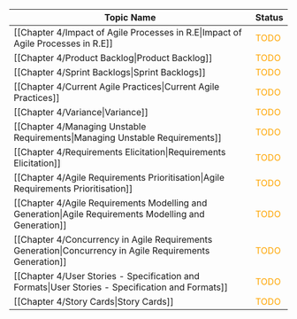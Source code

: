 
| Topic Name                                                                                               | Status                                 |
| -------------------------------------------------------------------------------------------------------- | -------------------------------------- |
| [[Chapter 4/Impact of Agile Processes in R.E\|Impact of Agile Processes in R.E]]                         | <font style="color:orange">TODO</font> |
| [[Chapter 4/Product Backlog\|Product Backlog]]                                                           | <font style="color:orange">TODO</font> |
| [[Chapter 4/Sprint Backlogs\|Sprint Backlogs]]                                                           | <font style="color:orange">TODO</font> |
| [[Chapter 4/Current Agile Practices\|Current Agile Practices]]                                           | <font style="color:orange">TODO</font> |
| [[Chapter 4/Variance\|Variance]]                                                                         | <font style="color:orange">TODO</font> |
| [[Chapter 4/Managing Unstable Requirements\|Managing Unstable Requirements]]                             | <font style="color:orange">TODO</font> |
| [[Chapter 4/Requirements Elicitation\|Requirements Elicitation]]                                         | <font style="color:orange">TODO</font> |
| [[Chapter 4/Agile Requirements Prioritisation\|Agile Requirements Prioritisation]]                       | <font style="color:orange">TODO</font> |
| [[Chapter 4/Agile Requirements Modelling and Generation\|Agile Requirements Modelling and Generation]]   | <font style="color:orange">TODO</font> |
| [[Chapter 4/Concurrency in Agile Requirements Generation\|Concurrency in Agile Requirements Generation]] | <font style="color:orange">TODO</font> |
| [[Chapter 4/User Stories - Specification and Formats\|User Stories - Specification and Formats]]         | <font style="color:orange">TODO</font> |
| [[Chapter 4/Story Cards\|Story Cards]]                                                                   | <font style="color:orange">TODO</font> |
